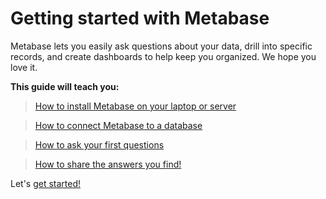 # Getting started with Metabase
Metabase lets you easily ask questions about your data, drill into specific records, and create dashboards to help keep you organized. We hope you love it.  

**This guide will teach you:**

> [How to install Metabase on your laptop or server](01-installing-metabase.md)

> [How to connect Metabase to a database](02-connecting-metabase.md)

> [How to ask your first questions](03-asking-questions.md)

> [How to share the answers you find!](04-sharing-answers.md)


Let's [get started!](01-installing-metabase.md)
